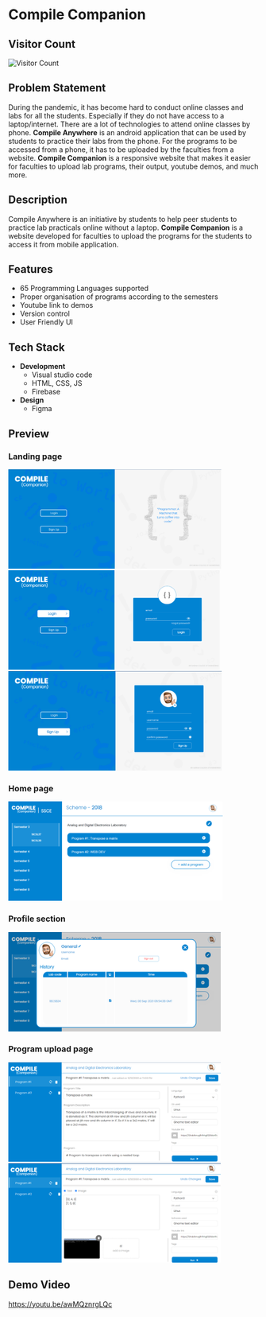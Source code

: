 # Compile Companion

## Visitor Count
![Visitor Count](https://profile-counter.glitch.me/sharu606/count.svg)

## Problem Statement
During the pandemic, it has become hard to conduct online classes and labs for all the students. Especially if they do not have access to a laptop/internet. There are a lot of technologies to attend online classes by phone. **Compile Anywhere** is an android application that can be used by students to practice their labs from the phone. For the programs to be accessed from a phone, it has to be uploaded by the faculties from a website. **Compile Companion** is a responsive website that makes it easier for faculties to upload lab programs, their output, youtube demos, and much more.

## Description
Compile Anywhere is an initiative by students to help peer students to practice lab practicals online without a laptop. **Compile Companion** is a website developed for faculties to upload the programs for the students to access it from mobile application.

## Features
* 65 Programming Languages supported
* Proper organisation of programs according to the semesters
* Youtube link to demos
* Version control
* User Friendly UI

## Tech Stack
* __Development__
    - Visual studio code
    - HTML, CSS, JS
    - Firebase
* __Design__
  - Figma
  
## Preview
### Landing page
<img src="https://github.com/sharu606/Compile-Companion/blob/main/Screenshots/Screenshot%20(438).png?raw=true" style="height: 200px"> &nbsp;&nbsp; <img src="https://github.com/sharu606/Compile-Companion/blob/main/Screenshots/Screenshot%20(431).png?raw=true" style="height: 200px"> <img src="https://github.com/sharu606/Compile-Companion/blob/main/Screenshots/Screenshot%20(440).png?raw=true" style="height: 200px">

### Home page
<img src="https://github.com/sharu606/Compile-Companion/blob/main/Screenshots/Screenshot%20(439).png?raw=true" style="height: 200px">

### Profile section
<img src="https://github.com/sharu606/Compile-Companion/blob/main/Screenshots/Screenshot%20(435).png?raw=true" style="height: 200px">

### Program upload page
<img src="https://github.com/sharu606/Compile-Companion/blob/main/Screenshots/Screenshot%20(436).png?raw=true" style="height: 200px"> &nbsp;&nbsp; <img src="https://github.com/sharu606/Compile-Companion/blob/main/Screenshots/Screenshot%20(437).png?raw=true" style="height: 200px">




## Demo Video
https://youtu.be/awMQznrgLQc
